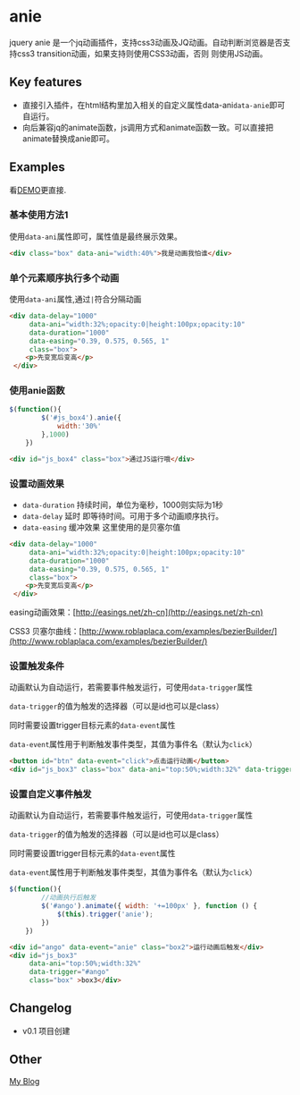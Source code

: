 # anie


jquery anie 是一个jq动画插件，支持css3动画及JQ动画。自动判断浏览器是否支持css3 transition动画，如果支持则使用CSS3动画，否则 则使用JS动画。

## Key features

* 直接引入插件，在html结构里加入相关的自定义属性data-ani`data-anie`即可自运行。
* 向后兼容jq的animate函数，js调用方式和animate函数一致。可以直接把animate替换成anie即可。

## Examples

看[DEMO](http://oxox.io/jq/anie/)更直接.

### 基本使用方法1

使用`data-ani`属性即可，属性值是最终展示效果。
```html
<div class="box" data-ani="width:40%">我是动画我怕谁</div>
```

### 单个元素顺序执行多个动画

使用`data-ani`属性,通过`|`符合分隔动画
```html
<div data-delay="1000" 
	 data-ani="width:32%;opacity:0|height:100px;opacity:10" 
	 data-duration="1000" 
	 data-easing="0.39, 0.575, 0.565, 1" 
	 class="box">
	<p>先变宽后变高</p>
 </div>
```

### 使用anie函数

```javascript
$(function(){
		$('#js_box4').anie({
			width:'30%'
		},1000)
	})
```

```html
<div id="js_box4" class="box">通过JS运行哦</div>
```

### 设置动画效果

* `data-duration` 持续时间，单位为毫秒，1000则实际为1秒
* `data-delay` 延时 即等待时间。可用于多个动画顺序执行。
* `data-easing` 缓冲效果  这里使用的是贝塞尔值

```html
<div data-delay="1000" 
	 data-ani="width:32%;opacity:0|height:100px;opacity:10" 
	 data-duration="1000" 
	 data-easing="0.39, 0.575, 0.565, 1" 
	 class="box">
	<p>先变宽后变高</p>
 </div>
```

easing动画效果：[http://easings.net/zh-cn](http://easings.net/zh-cn)

CSS3 贝塞尔曲线：[http://www.roblaplaca.com/examples/bezierBuilder/](http://www.roblaplaca.com/examples/bezierBuilder/)

### 设置触发条件

动画默认为自动运行，若需要事件触发运行，可使用`data-trigger`属性

`data-trigger`的值为触发的选择器（可以是id也可以是class）

同时需要设置trigger目标元素的`data-event`属性

`data-event`属性用于判断触发事件类型，其值为事件名（默认为`click`）

```html
<button id="btn" data-event="click">点击运行动画</button>
<div id="js_box3" class="box" data-ani="top:50%;width:32%" data-trigger="#btn">box3</div>
```

### 设置自定义事件触发

动画默认为自动运行，若需要事件触发运行，可使用`data-trigger`属性

`data-trigger`的值为触发的选择器（可以是id也可以是class）

同时需要设置trigger目标元素的`data-event`属性

`data-event`属性用于判断触发事件类型，其值为事件名（默认为`click`）

```javascript
$(function(){
		//动画执行后触发
		$('#ango').animate({ width: '+=100px' }, function () {
			$(this).trigger('anie');
		})
	})
```

```html
<div id="ango" data-event="anie" class="box2">运行动画后触发</div>
<div id="js_box3" 
	 data-ani="top:50%;width:32%" 
	 data-trigger="#ango"
	 class="box" >box3</div>
```


## Changelog
* v0.1 项目创建

## Other
[My Blog](http://www.ghugo.com)